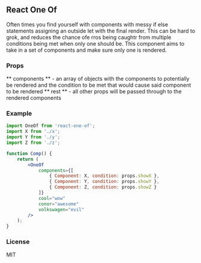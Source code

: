 ## React One Of

Often times you find yourself with components with messy if else statements assigning an outside let with the final render.  This can be hard to grok, and reduces the chance ofe rros being caughtr from multiple conditions being met when only one should be. This component aims to take in a set of components and make sure only one is rendered. 

### Props

** components ** - an array of objects with the components to potentially be rendered and the condition to be met that would cause said component to be rendered
** rest ** - all other props will be passed through to the rendered components

### Example

```jsx
import OneOf from 'react-one-of';
import X from './x';
import Y from './y';
import Z from './z';

function Comp() {
	return (
		<OneOf
			components={[
				{ Component: X, condition: props.showX },
				{ Component: Y, condition: props.showY },
				{ Component: Z, condition: props.showZ }
			]}
			cool="wow"
			conor="awesome"
			volkswagen="evil"
		/>
	);
}
```

### License

MIT
